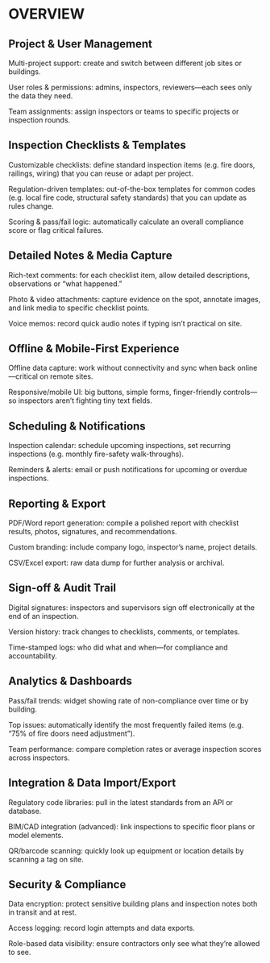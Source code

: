 # OVERVIEW

## Project & User Management

Multi-project support: create and switch between different job sites or buildings.

User roles & permissions: admins, inspectors, reviewers—each sees only the data they need.

Team assignments: assign inspectors or teams to specific projects or inspection rounds.

## Inspection Checklists & Templates

Customizable checklists: define standard inspection items (e.g. fire doors, railings, wiring) that you can reuse or adapt per project.

Regulation-driven templates: out-of-the-box templates for common codes (e.g. local fire code, structural safety standards) that you can update as rules change.

Scoring & pass/fail logic: automatically calculate an overall compliance score or flag critical failures.

## Detailed Notes & Media Capture

Rich-text comments: for each checklist item, allow detailed descriptions, observations or “what happened.”

Photo & video attachments: capture evidence on the spot, annotate images, and link media to specific checklist points.

Voice memos: record quick audio notes if typing isn’t practical on site.

## Offline & Mobile-First Experience

Offline data capture: work without connectivity and sync when back online—critical on remote sites.

Responsive/mobile UI: big buttons, simple forms, finger-friendly controls—so inspectors aren’t fighting tiny text fields.

## Scheduling & Notifications

Inspection calendar: schedule upcoming inspections, set recurring inspections (e.g. monthly fire-safety walk-throughs).

Reminders & alerts: email or push notifications for upcoming or overdue inspections.

## Reporting & Export

PDF/Word report generation: compile a polished report with checklist results, photos, signatures, and recommendations.

Custom branding: include company logo, inspector’s name, project details.

CSV/Excel export: raw data dump for further analysis or archival.

## Sign-off & Audit Trail

Digital signatures: inspectors and supervisors sign off electronically at the end of an inspection.

Version history: track changes to checklists, comments, or templates.

Time-stamped logs: who did what and when—for compliance and accountability.

## Analytics & Dashboards

Pass/fail trends: widget showing rate of non-compliance over time or by building.

Top issues: automatically identify the most frequently failed items (e.g. “75% of fire doors need adjustment”).

Team performance: compare completion rates or average inspection scores across inspectors.

## Integration & Data Import/Export

Regulatory code libraries: pull in the latest standards from an API or database.

BIM/CAD integration (advanced): link inspections to specific floor plans or model elements.

QR/barcode scanning: quickly look up equipment or location details by scanning a tag on site.

## Security & Compliance

Data encryption: protect sensitive building plans and inspection notes both in transit and at rest.

Access logging: record login attempts and data exports.

Role-based data visibility: ensure contractors only see what they’re allowed to see.
